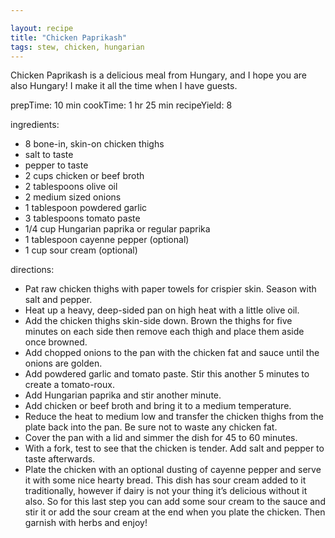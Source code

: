 ```yaml
---

layout: recipe
title: "Chicken Paprikash"
tags: stew, chicken, hungarian
---
```


Chicken Paprikash is a delicious meal from Hungary, and I hope you are also Hungary! I make it all the time when I have guests.

prepTime: 10 min
cookTime: 1 hr 25 min
recipeYield: 8

ingredients:
- 8 bone-in, skin-on chicken thighs
- salt to taste
- pepper to taste
- 2 cups chicken or beef broth
- 2 tablespoons olive oil
- 2 medium sized onions
- 1 tablespoon powdered garlic
- 3 tablespoons tomato paste
- 1/4 cup Hungarian paprika or regular paprika
- 1 tablespoon cayenne pepper (optional)
- 1 cup sour cream (optional)

directions:
- Pat raw chicken thighs with paper towels for crispier skin. Season with salt and pepper.
- Heat up a heavy, deep-sided pan on high heat with a little olive oil.
- Add the chicken thighs skin-side down. Brown the thighs for five minutes on each side then remove each thigh and place them aside once browned.
- Add chopped onions to the pan with the chicken fat and sauce until the onions are golden.
- Add powdered garlic and tomato paste. Stir this another 5 minutes to create a tomato-roux.
- Add Hungarian paprika and stir another minute.
- Add chicken or beef broth and bring it to a medium temperature.
- Reduce the heat to medium low and transfer the chicken thighs from the plate back into the pan. Be sure not to waste any chicken fat.
- Cover the pan with a lid and simmer the dish for 45 to 60 minutes.
- With a fork, test to see that the chicken is tender. Add salt and pepper to taste afterwards.
- Plate the chicken with an optional dusting of cayenne pepper and serve it with some nice hearty bread. This dish has sour cream added to it traditionally, however if dairy is not your thing it’s delicious without it also. So for this last step you can add some sour cream to the sauce and stir it or add the sour cream at the end when you plate the chicken. Then garnish with herbs and enjoy!
